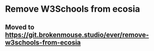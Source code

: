 # Remove W3Schools from ecosia
## Moved to https://git.brokenmouse.studio/ever/remove-w3schools-from-ecosia

